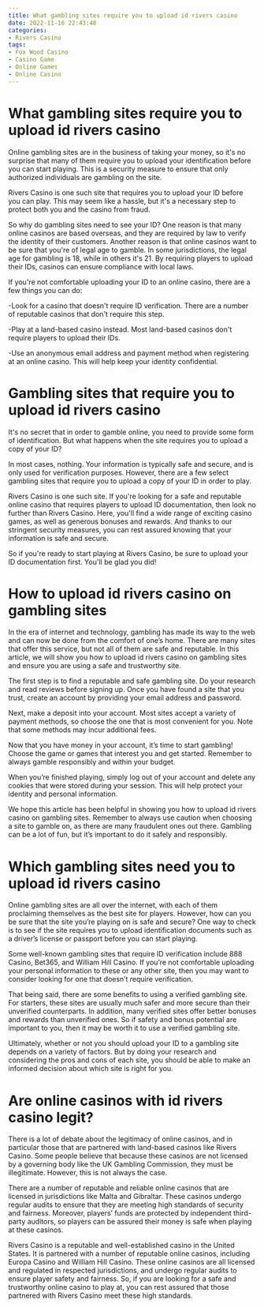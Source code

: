 ```yaml
---
title: What gambling sites require you to upload id rivers casino
date: 2022-11-16 22:43:48
categories:
- Rivers Casino
tags:
- Fox Wood Casino
- Casino Game
- Online Games
- Online Casino
---
```



#  What gambling sites require you to upload id rivers casino

Online gambling sites are in the business of taking your money, so it's no surprise that many of them require you to upload your identification before you can start playing. This is a security measure to ensure that only authorized individuals are gambling on the site.

Rivers Casino is one such site that requires you to upload your ID before you can play. This may seem like a hassle, but it's a necessary step to protect both you and the casino from fraud.

So why do gambling sites need to see your ID? One reason is that many online casinos are based overseas, and they are required by law to verify the identity of their customers. Another reason is that online casinos want to be sure that you're of legal age to gamble. In some jurisdictions, the legal age for gambling is 18, while in others it's 21. By requiring players to upload their IDs, casinos can ensure compliance with local laws.

If you're not comfortable uploading your ID to an online casino, there are a few things you can do:

-Look for a casino that doesn't require ID verification. There are a number of reputable casinos that don't require this step.

-Play at a land-based casino instead. Most land-based casinos don't require players to upload their IDs.

-Use an anonymous email address and payment method when registering at an online casino. This will help keep your identity confidential.

#  Gambling sites that require you to upload id rivers casino

It's no secret that in order to gamble online, you need to provide some form of identification. But what happens when the site requires you to upload a copy of your ID?

In most cases, nothing. Your information is typically safe and secure, and is only used for verification purposes. However, there are a few select gambling sites that require you to upload a copy of your ID in order to play.

Rivers Casino is one such site. If you're looking for a safe and reputable online casino that requires players to upload ID documentation, then look no further than Rivers Casino. Here, you'll find a wide range of exciting casino games, as well as generous bonuses and rewards. And thanks to our stringent security measures, you can rest assured knowing that your information is safe and secure.

So if you're ready to start playing at Rivers Casino, be sure to upload your ID documentation first. You'll be glad you did!

#  How to upload id rivers casino on gambling sites

In the era of internet and technology, gambling has made its way to the web and can now be done from the comfort of one’s home. There are many sites that offer this service, but not all of them are safe and reputable. 
In this article, we will show you how to upload id rivers casino on gambling sites and ensure you are using a safe and trustworthy site.

The first step is to find a reputable and safe gambling site. Do your research and read reviews before signing up. Once you have found a site that you trust, create an account by providing your email address and password.

Next, make a deposit into your account. Most sites accept a variety of payment methods, so choose the one that is most convenient for you. Note that some methods may incur additional fees.

Now that you have money in your account, it’s time to start gambling! Choose the game or games that interest you and get started. Remember to always gamble responsibly and within your budget.

When you’re finished playing, simply log out of your account and delete any cookies that were stored during your session. This will help protect your identity and personal information.

We hope this article has been helpful in showing you how to upload id rivers casino on gambling sites. Remember to always use caution when choosing a site to gamble on, as there are many fraudulent ones out there. Gambling can be a lot of fun, but it’s important to do it safely and responsibly.

#  Which gambling sites need you to upload id rivers casino

Online gambling sites are all over the internet, with each of them proclaiming themselves as the best site for players. However, how can you be sure that the site you’re playing on is safe and secure? One way to check is to see if the site requires you to upload identification documents such as a driver’s license or passport before you can start playing.

Some well-known gambling sites that require ID verification include 888 Casino, Bet365, and William Hill Casino. If you’re not comfortable uploading your personal information to these or any other site, then you may want to consider looking for one that doesn’t require verification.

That being said, there are some benefits to using a verified gambling site. For starters, these sites are usually much safer and more secure than their unverified counterparts. In addition, many verified sites offer better bonuses and rewards than unverified ones. So if safety and bonus potential are important to you, then it may be worth it to use a verified gambling site.

Ultimately, whether or not you should upload your ID to a gambling site depends on a variety of factors. But by doing your research and considering the pros and cons of each site, you should be able to make an informed decision about which site is right for you.

#  Are online casinos with id rivers casino legit?

There is a lot of debate about the legitimacy of online casinos, and in particular those that are partnered with land-based casinos like Rivers Casino. Some people believe that because these casinos are not licensed by a governing body like the UK Gambling Commission, they must be illegitimate. However, this is not always the case.

There are a number of reputable and reliable online casinos that are licensed in jurisdictions like Malta and Gibraltar. These casinos undergo regular audits to ensure that they are meeting high standards of security and fairness. Moreover, players’ funds are protected by independent third-party auditors, so players can be assured their money is safe when playing at these casinos.

Rivers Casino is a reputable and well-established casino in the United States. It is partnered with a number of reputable online casinos, including Europa Casino and William Hill Casino. These online casinos are all licensed and regulated in respected jurisdictions, and undergo regular audits to ensure player safety and fairness. So, if you are looking for a safe and trustworthy online casino to play at, you can rest assured that those partnered with Rivers Casino meet these high standards.